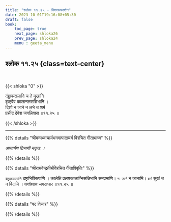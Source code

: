 ```yaml
---
title: "श्लोक ११.२५ - विश्वरूपदर्शन"
date: 2023-10-01T19:16:08+05:30
draft: false
book:
    toc_page: true
    next_page: shloka26
    prev_page: shloka24
    menu : geeta_menu
---
```




## श्लोक ११.२५ {class=text-center}

<br/>

{{< shloka  "0"  >}}

दंष्ट्राकरालानि च ते मुखानि  
दृष्ट्वैव कालानलसन्निभानि ।    
दिशो न जाने न लभे च शर्म  
प्रसीद देवेश जगन्निवास ॥११.२५ ॥

{{< /shloka >}}

---


{{% details "श्रीमन्मध्वाचार्यभगवत्पादाचर्य विरचित  गीताभाष्य" %}}

*आचार्येण टिप्पणी नकृतः ।*

{{% /details %}}



{{% details "श्रीराघवेन्द्रतीर्थविरचित गीताविवृतिः" %}}

`दंष्ट्राकरालानि` दष्ट्राभिर्विरूपाणि । 
कालेति प्रलयकालाग्निसन्निभानि
समप्रभाणि। `न जाने` न जानामि। `शर्म` सुखं च न विंदामि ।
`जगन्निवास` जगदाधार ॥११.२५ ॥

{{% /details %}}



{{% details "पद विचार" %}}


{{% /details %}}

